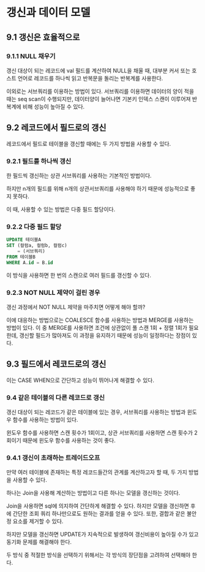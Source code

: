 # 갱신과 데이터 모델

## 9.1 갱신은 효율적으로

### 9.1.1 NULL 채우기
갱신 대상이 되는 레코드에 val 필드를 계산하여 NULL을 채울 때, 
대부분 커서 또는 호스트 언어로 레코드를 하나씩 읽고 반복문을 돌리는 반복계를 사용한다.

이외로는 서브쿼리를 이용하는 방법이 있다.
서브쿼리를 이용하면 데이터의 양이 적을 때는 seq scan이 수행되지만, 데이터양이 늘어나면 기본키 인덱스 스캔이 이루어져
반복계에 비해 성능이 높아질 수 있다.

## 9.2 레코드에서 필드로의 갱신
레코드에서 필드로 테이블을 갱신할 때에는 두 가지 방법을 사용할 수 있다.

### 9.2.1 필드를 하나씩 갱신
한 필드씩 갱신하는 상관 서브쿼리를 사용하는 기본적인 방법이다.

하지만 n개의 필드를 위해 n개의 상관서브쿼리를 사용해야 하기 때문에 성능적으로 좋지 못하다.

이 때, 사용할 수 있는 방법은 다중 필드 할당이다.

### 9.2.2 다중 필드 할당
```sql
UPDATE 테이블A
SET (컬럼a, 컬럼b, 컬럼c)
    = (서브쿼리)
FROM 테이블B
WHERE A.id = B.id
```
이 방식을 사용하면 한 번의 스캔으로 여러 필드를 갱신할 수 있다.

### 9.2.3 NOT NULL 제약이 걸린 경우
갱신 과정에서 NOT NULL 제약을 마주치면 어떻게 해야 할까?

이에 대응하는 방법으로는 COALESCE 함수를 사용하는 방법과 MERGE를 사용하는 방법이 있다.
이 중 MERGE를 사용하면 조건에 상관없이 풀 스캔 1회 + 정렬 1회가 필요한데, 갱신할 필드가 많아져도 이 과정을 유지하기 때문에 
성능이 일정하다는 장점이 있다.

## 9.3 필드에서 레코드로의 갱신
이는 CASE WHEN으로 간단하고 성능이 뛰어나게 해결할 수 있다.

### 9.4 같은 테이블의 다른 레코드로 갱신
갱신 대상이 되는 레코드가 같은 테이블에 있는 경우, 서브쿼리를 사용하는 방법과 윈도우 함수를 사용하는 방법이 있다.

윈도우 함수를 사용하면 스캔 횟수가 1회이고, 상관 서브쿼리를 사용하면 스캔 횟수가 2회이기 때문에 윈도우 함수를 사용하는 것이 좋다.

### 9.4.1 갱신이 초래하는 트레이드오프
만약 여러 테이블에 존재하는 특정 레코드들간의 관계를 계산하고자 할 때, 두 가지 방법을 사용할 수 있다.

하나는 Join을 사용해 계산하는 방법이고 다른 하나는 모델을 갱신하는 것이다.

Join을 사용하면 sql에 의지하여 간단하게 해결할 수 있다. 하지만 모델을 갱신하면 후에 간단한 조회 쿼리 하나만으로도 원하는 결과를 얻을 수 있다.
또한, 결합과 같은 불안정 요소를 제거할 수 있다.

하지만 모델을 갱신하면 UPDATE가 지속적으로 발생하여 갱신비용이 높아질 수가 있고 동기화 문제를 해결해야 한다.

두 방식 중 적절한 방식을 선택하기 위해서는 각 방식의 장단점을 고려하여 선택해야 한다.